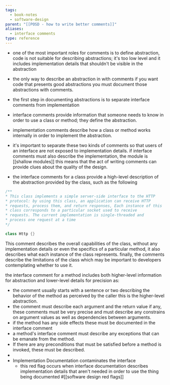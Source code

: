 ```yaml
---
tags:
  - book-notes
  - software-design
parent: "[[POSD - how to write better comments]]"
aliases:
  - interface comments
type: reference
---
```

- one of the most important roles for comments is to define abstraction, code is not suitable for describing abstractions; it's too low level and it includes implementation details that shouldn't be visible in the abstraction
- the only way to describe an abstraction in with comments if you want code that presents good abstractions you must document those abstractions with comments.
- the first step in documenting abstractions is to separate interface comments from implementation

- interface comments provide information that someone needs to know in order to use a class or method; they define the abstraction.
- implementation comments describe how a class or method works internally in order to implement the abstraction.

- it's important to separate these two kinds of comments so that users of an interface are not exposed to implementation details. if interface comments must also describe the implementation, the module is [[shallow modules]] this means that the act of writing comments can provide clues about the quality of the design.
- the interface comments for a class provide a high-level description of the abstraction provided by the class, such as the following
```c++
/**
* This class implements a simple server-side interface to the HTTP
* protocol: by using this class, an application can receive HTTP
* requests, process them, and return responses, Each instance of this
* class corresponds to a particular socket used to receive
* requests. The current implementation is single-threaded and
* process one request at a time
*/

class Http {}
```
This comment describes the overall capabilities of the class, without any implementation details or even the specifics of a particular method, it also describes what each instance of the class represents. finally, the comments describe the limitations of the class which may be important to developers contemplating whether to use it.

the interface comment for a method includes both higher-level information for abstraction and lower-level details for precision as:
- the comment usually starts with a sentence or two describing the behavior of the method as perceived by the caller this is the higher-level abstraction.
- the comment must describe each argument and the return value if any, these comments must be very precise and must describe any constrains on argument values as well as dependencies between arguments.
- if the method has any side effects these must be documented in the interface comment
- a method's interface comment must describe any exceptions that can be emanate from the method.
- If there are any preconditions that must be satisfied before a method is invoked, these must be described.
- 
- Implementation Documentation contaminates the interface
	- this red flag occurs when interface documentation describes implementation details that aren't needed in order to use the thing being documented #[[software design red flags]]